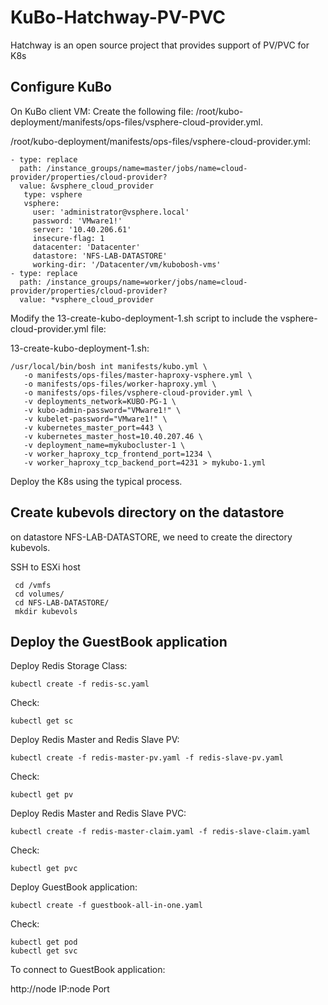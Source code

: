 # KuBo-Hatchway-PV-PVC

Hatchway is an open source project that provides support of PV/PVC for K8s

##

## Configure KuBo

On KuBo client VM:
Create the following file: /root/kubo-deployment/manifests/ops-files/vsphere-cloud-provider.yml.

/root/kubo-deployment/manifests/ops-files/vsphere-cloud-provider.yml:
```
- type: replace
  path: /instance_groups/name=master/jobs/name=cloud-provider/properties/cloud-provider?
  value: &vsphere_cloud_provider
   type: vsphere
   vsphere:
     user: 'administrator@vsphere.local'
     password: 'VMware1!'
     server: '10.40.206.61'
     insecure-flag: 1
     datacenter: 'Datacenter'
     datastore: 'NFS-LAB-DATASTORE'
     working-dir: '/Datacenter/vm/kubobosh-vms'
- type: replace
  path: /instance_groups/name=worker/jobs/name=cloud-provider/properties/cloud-provider?
  value: *vsphere_cloud_provider
  ```
  
  Modify the 13-create-kubo-deployment-1.sh script to include the vsphere-cloud-provider.yml file:
  
  13-create-kubo-deployment-1.sh:
  ```
  /usr/local/bin/bosh int manifests/kubo.yml \
     -o manifests/ops-files/master-haproxy-vsphere.yml \
     -o manifests/ops-files/worker-haproxy.yml \
     -o manifests/ops-files/vsphere-cloud-provider.yml \
     -v deployments_network=KUBO-PG-1 \
     -v kubo-admin-password="VMware1!" \
     -v kubelet-password="VMware1!" \
     -v kubernetes_master_port=443 \
     -v kubernetes_master_host=10.40.207.46 \
     -v deployment_name=mykubocluster-1 \
     -v worker_haproxy_tcp_frontend_port=1234 \
     -v worker_haproxy_tcp_backend_port=4231 > mykubo-1.yml
  ```
     
  
  Deploy the K8s using the typical process.
  
  ## Create kubevols directory on the datastore
  
  on datastore NFS-LAB-DATASTORE, we need to create the directory kubevols.
  
  SSH to ESXi host
  ```
   cd /vmfs
   cd volumes/
   cd NFS-LAB-DATASTORE/
   mkdir kubevols
 ```
 
 ## Deploy the GuestBook application
 
 
Deploy Redis Storage Class:
```
kubectl create -f redis-sc.yaml
```

Check:
```
kubectl get sc
```

Deploy Redis Master and Redis Slave PV:
```
kubectl create -f redis-master-pv.yaml -f redis-slave-pv.yaml
```

Check:
```
kubectl get pv
```

Deploy Redis Master and Redis Slave PVC:
```
kubectl create -f redis-master-claim.yaml -f redis-slave-claim.yaml
```

Check:
```
kubectl get pvc
```

Deploy GuestBook application:
```
kubectl create -f guestbook-all-in-one.yaml
```

Check:
```
kubectl get pod
kubectl get svc
```

To connect to GuestBook application:

http://node IP:node Port

